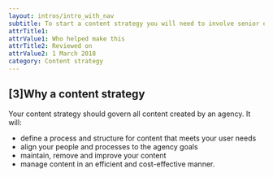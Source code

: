```yaml
---
layout: intros/intro_with_nav
subtitle: To start a content strategy you will need to involve senior executive, persuade them to approve and get the go-ahead.
attrTitle1: 
attrValue1: Who helped make this
attrTitle2: Reviewed on
attrValue2: 1 March 2018
category: Content strategy
---
```


## [3]Why a content strategy

Your content strategy should govern all content created by an agency. It will: 

- define a process and structure for content that meets your user needs
- align your people and processes to the agency goals
- maintain, remove and improve your content 
- manage content in an efficient and cost-effective manner.
